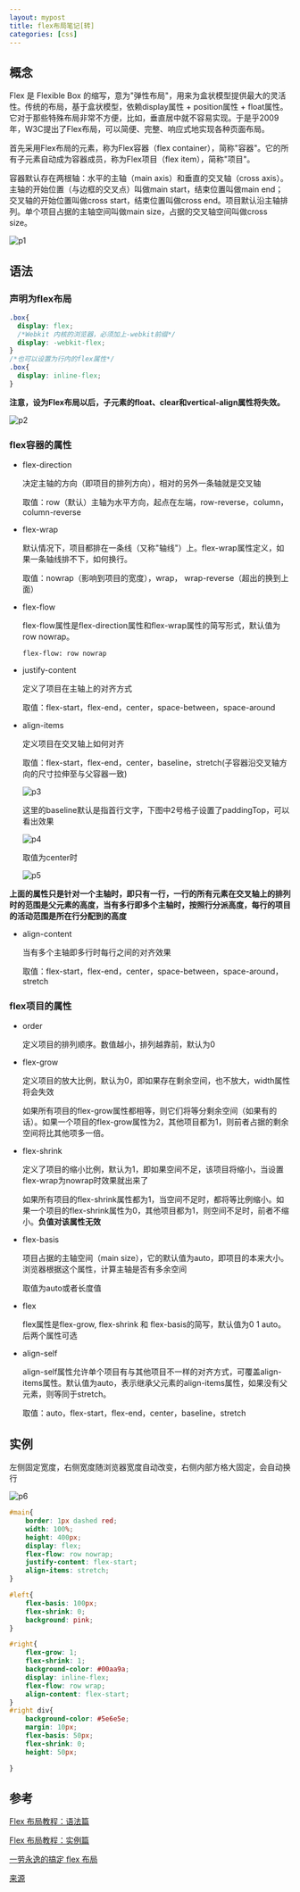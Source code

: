 ```yaml
---
layout: mypost
title: flex布局笔记[转]
categories: [css]
---
```


## 概念

Flex 是 Flexible Box 的缩写，意为"弹性布局"，用来为盒状模型提供最大的灵活性。传统的布局，基于盒状模型，依赖display属性 + position属性 + float属性。它对于那些特殊布局非常不方便，比如，垂直居中就不容易实现。于是乎2009年，W3C提出了Flex布局，可以简便、完整、响应式地实现各种页面布局。

首先采用Flex布局的元素，称为Flex容器（flex container），简称"容器"。它的所有子元素自动成为容器成员，称为Flex项目（flex item），简称"项目"。

容器默认存在两根轴：水平的主轴（main axis）和垂直的交叉轴（cross axis）。主轴的开始位置（与边框的交叉点）叫做main start，结束位置叫做main end；交叉轴的开始位置叫做cross start，结束位置叫做cross end。项目默认沿主轴排列。单个项目占据的主轴空间叫做main size，占据的交叉轴空间叫做cross size。

![p1](01.png)

## 语法

### 声明为flex布局

```css
.box{
  display: flex;
  /*Webkit 内核的浏览器，必须加上-webkit前缀*/
  display: -webkit-flex;
}
/*也可以设置为行内的flex属性*/
.box{
  display: inline-flex;
}
```

**注意，设为Flex布局以后，子元素的float、clear和vertical-align属性将失效。**

![p2](02.png)

### flex容器的属性

+ flex-direction

    决定主轴的方向（即项目的排列方向），相对的另外一条轴就是交叉轴

    取值：row（默认）主轴为水平方向，起点在左端，row-reverse，column，column-reverse

+ flex-wrap

    默认情况下，项目都排在一条线（又称"轴线"）上。flex-wrap属性定义，如果一条轴线排不下，如何换行。

    取值：nowrap（影响到项目的宽度），wrap， wrap-reverse（超出的换到上面）

+ flex-flow

    flex-flow属性是flex-direction属性和flex-wrap属性的简写形式，默认值为row nowrap。

    `flex-flow: row nowrap`

+ justify-content

    定义了项目在主轴上的对齐方式

    取值：flex-start，flex-end，center，space-between，space-around

+ align-items

    定义项目在交叉轴上如何对齐

    取值：flex-start，flex-end，center，baseline，stretch(子容器沿交叉轴方向的尺寸拉伸至与父容器一致)

    ![p3](03.png)

    这里的baseline默认是指首行文字，下图中2号格子设置了paddingTop，可以看出效果

    ![p4](04.jpg)

    取值为center时

    ![p5](05.jpg)


**上面的属性只是针对一个主轴时，即只有一行，一行的所有元素在交叉轴上的排列时的范围是父元素的高度，当有多行即多个主轴时，按照行分派高度，每行的项目的活动范围是所在行分配到的高度**

+ align-content

    当有多个主轴即多行时每行之间的对齐效果

    取值：flex-start，flex-end，center，space-between，space-around，stretch


### flex项目的属性

+ order

    定义项目的排列顺序。数值越小，排列越靠前，默认为0

+ flex-grow

    定义项目的放大比例，默认为0，即如果存在剩余空间，也不放大，width属性将会失效

    如果所有项目的flex-grow属性都相等，则它们将等分剩余空间（如果有的话）。如果一个项目的flex-grow属性为2，其他项目都为1，则前者占据的剩余空间将比其他项多一倍。

+ flex-shrink

    定义了项目的缩小比例，默认为1，即如果空间不足，该项目将缩小，当设置flex-wrap为nowrap时效果就出来了

    如果所有项目的flex-shrink属性都为1，当空间不足时，都将等比例缩小。如果一个项目的flex-shrink属性为0，其他项目都为1，则空间不足时，前者不缩小。**负值对该属性无效**

+ flex-basis

    项目占据的主轴空间（main size），它的默认值为auto，即项目的本来大小。浏览器根据这个属性，计算主轴是否有多余空间

    取值为auto或者长度值

+ flex

    flex属性是flex-grow, flex-shrink 和 flex-basis的简写，默认值为0 1 auto。后两个属性可选

+ align-self

    align-self属性允许单个项目有与其他项目不一样的对齐方式，可覆盖align-items属性。默认值为auto，表示继承父元素的align-items属性，如果没有父元素，则等同于stretch。

    取值：auto，flex-start，flex-end，center，baseline，stretch

## 实例

左侧固定宽度，右侧宽度随浏览器宽度自动改变，右侧内部方格大固定，会自动换行

![p6](06.jpg)

```css
#main{
    border: 1px dashed red;
    width: 100%;
    height: 400px;
    display: flex;
    flex-flow: row nowrap;
    justify-content: flex-start;
    align-items: stretch;
}

#left{
    flex-basis: 100px;
    flex-shrink: 0;
    background: pink;
}

#right{
    flex-grow: 1;
    flex-shrink: 1;
    background-color: #00aa9a;
    display: inline-flex;
    flex-flow: row wrap;
    align-content: flex-start;
}
#right div{
    background-color: #5e6e5e;
    margin: 10px;
    flex-basis: 50px;
    flex-shrink: 0;
    height: 50px;

}
```

## 参考

[Flex 布局教程：语法篇](http://www.ruanyifeng.com/blog/2015/07/flex-grammar.html)

[Flex 布局教程：实例篇](http://www.ruanyifeng.com/blog/2015/07/flex-examples.html)

[一劳永逸的搞定 flex 布局](http://blog.csdn.net/magneto7/article/details/70854472)

[来源](http://blog.tmaize.net/posts/2016/04/18/flex%E5%B8%83%E5%B1%80%E7%AC%94%E8%AE%B0.html)

